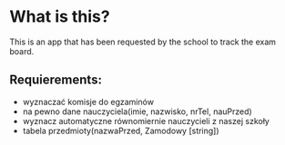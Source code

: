 # What is this?
This is an app that has been requested by the school to track the exam board.

## Requierements:
- wyznaczać komisje do egzaminów
- na pewno dane nauczyciela(imie, nazwisko, nrTel, nauPrzed)
- wyznacz automatyczne równomiernie nauczycieli z naszej szkoły
- tabela przedmioty(nazwaPrzed, Zamodowy [string])
